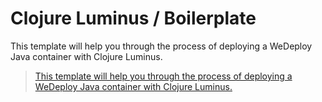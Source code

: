 # Clojure Luminus / Boilerplate

This template will help you through the process of deploying a WeDeploy Java container with Clojure Luminus.

> [This template will help you through the process of deploying a WeDeploy Java container with Clojure Luminus.](http://wedeploy.com/docs/other/java.html)